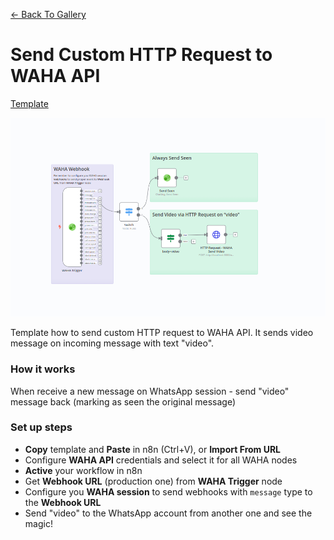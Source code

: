 [<- Back To Gallery](/)

# Send Custom HTTP Request to WAHA API
[Template](./template.json)

![](workflow.png)

Template how to send custom HTTP request to WAHA API. It sends video message on incoming message with text "video".

### How it works
When receive a new message on WhatsApp session - send "video" message back (marking as seen the original message)

### Set up steps
- **Copy** template and **Paste** in n8n (Ctrl+V), or **Import From URL** 
- Configure **WAHA API** credentials and select it for all WAHA nodes
- **Active** your workflow in n8n
- Get **Webhook URL** (production one) from **WAHA Trigger** node
- Configure you **WAHA session** to send webhooks with `message` type to the **Webhook URL**
- Send "video" to the WhatsApp account from another one and see the magic!
